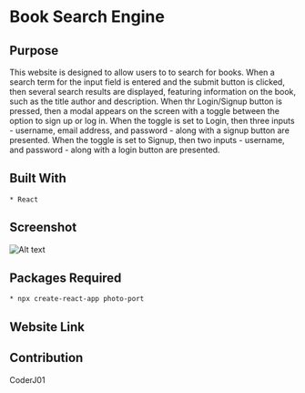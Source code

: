 # Book Search Engine

## Purpose
This website is designed to allow users to to search for books. When a search term for the input field is entered and the submit button is clicked, then several search results are displayed, featuring information on the book, such as the title author and description. When thr Login/Signup button is pressed, then a modal appears on the screen with a toggle between the option to sign up or log in. When the toggle is set to Login, then three inputs - username, email address, and password - along with a signup button are presented. When the toggle is set to Signup, then two inputs - username, and password - along with a login button are presented.
<!-- When the user enters a valid email address and creates a password and click on the signup button, then the user's account is created and said user is logged into the site. When the user enters the email address and password for his account and clicks on the login button, then the modal closes and the user is logged into the site. When the user is logged in to the iste, then the menu options change to Search for Books, an option to see the user's saved books, and Logout. When the Save button is clicked on a book, then the book's informtaion is onto the user's account. When the user clicks on the Remove button on a book, the book is deleted from the user's saved book list. When the user clicks on the Logout button, then he is logged out of the page -->

## Built With
    * React

## Screenshot
![Alt text](./src/assets/images/screenshot.JPG "Book Search Engine")

## Packages Required
    * npx create-react-app photo-port

## Website Link

## Contribution
CoderJ01 